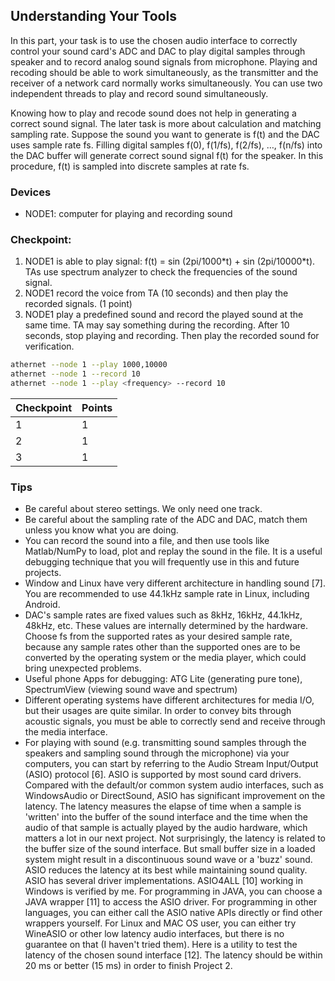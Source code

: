 ## Understanding Your Tools

In this part, your task is to use the chosen audio interface to correctly control your sound card's ADC and DAC to play digital samples through speaker and to record analog sound signals from microphone. Playing and recoding should be able to work simultaneously, as the transmitter and the receiver of a network card normally works simultaneously. You can use two independent threads to play and record sound simultaneously.

Knowing how to play and recode sound does not help in generating a correct sound signal. The later task is more about calculation and matching sampling rate. Suppose the sound you want to generate is f(t) and the DAC uses sample rate fs. Filling digital samples f(0), f(1/fs), f(2/fs), …, f(n/fs) into the DAC buffer will generate correct sound signal f(t) for the speaker. In this procedure, f(t) is sampled into discrete samples at rate fs.

### Devices
- NODE1: computer for playing and recording sound

### Checkpoint:

1. NODE1 is able to play signal: f(t) = sin (2pi/1000\*t) + sin (2pi/10000\*t). TAs use spectrum analyzer to check the frequencies of the sound signal.
2. NODE1 record the voice from TA (10 seconds) and then play the recorded signals. (1 point)
3. NODE1 play a predefined sound and record the played sound at the same time. TA may say something during the recording. After 10 seconds, stop playing and recording. Then play the recorded sound for verification.

```sh
athernet --node 1 --play 1000,10000
athernet --node 1 --record 10
athernet --node 1 --play <frequency> --record 10
```

Checkpoint | Points
-----------|-------
1          | 1
2          | 1
3          | 1

### Tips
- Be careful about stereo settings. We only need one track.
- Be careful about the sampling rate of the ADC and DAC, match them unless you know what you are doing.
- You can record the sound into a file, and then use tools like Matlab/NumPy to load, plot and replay the sound in the file. It is a useful debugging technique that you will frequently use in this and future projects.
- Window and Linux have very different architecture in handling sound [7]. You are recommended to use 44.1kHz sample rate in Linux, including Android.
- DAC's sample rates are fixed values such as 8kHz, 16kHz, 44.1kHz, 48kHz, etc. These values are internally determined by the hardware. Choose fs from the supported rates as your desired sample rate, because any sample rates other than the supported ones are to be converted by the operating system or the media player, which could bring unexpected problems.
- Useful phone Apps for debugging: ATG Lite (generating pure tone), SpectrumView (viewing sound wave and spectrum)
- Different operating systems have different architectures for media I/O, but their usages are quite similar. In order to convey bits through acoustic signals, you must be able to correctly send and receive through the media interface.
- For playing with sound (e.g. transmitting sound samples through the speakers and sampling sound through the microphone) via your computers, you can start by referring to the Audio Stream Input/Output (ASIO) protocol [6]. ASIO is supported by most sound card drivers. Compared with the default/or common system audio interfaces, such as WindowsAudio or DirectSound, ASIO has significant improvement on the latency. The latency measures the elapse of time when a sample is 'written' into the buffer of the sound interface and the time when the audio of that sample is actually played by the audio hardware, which matters a lot in our next project. Not surprisingly, the latency is related to the buffer size of the sound interface. But small buffer size in a loaded system might result in a discontinuous sound wave or a 'buzz' sound. ASIO reduces the latency at its best while maintaining sound quality. ASIO has several driver implementations. ASIO4ALL [10] working in Windows is verified by me. For programming in JAVA, you can choose a JAVA wrapper [11] to access the ASIO driver. For programming in other languages, you can either call the ASIO native APIs directly or find other wrappers yourself. For Linux and MAC OS user, you can either try WineASIO or other low latency audio interfaces, but there is no guarantee on that (I haven't tried them). Here is a utility to test the latency of the chosen sound interface [12]. The latency should be within 20 ms or better (15 ms) in order to finish Project 2.
